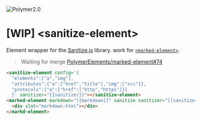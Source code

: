 ![Polymer2.0](https://img.shields.io/badge/Polymer-2.0-blue.svg)

# [WIP] &lt;sanitize-element&gt;

Element wrapper for the [Sanitize.js](https://github.com/gbirke/Sanitize.js) library.
work for [`<marked-element>`](https://github.com/polymerelements/marked-element).

> Waiting for merge [PolymerElements/marked-element#74](https://github.com/PolymerElements/marked-element/pull/74)

``` html
<sanitize-element config='{
  "elements":["a","img"],
  "attributes":{"a":["href","title"],"img":["src"]},
  "protocols":{"a":{"href":["http","https"]}}
  }' sanitizer="{{sanitizer}}"></sanitize-element>
<marked-element markdown="[[markdown]]" sanitize sanitizer="[[sanitizer]]">
  <div slot="markdown-html"></div>
</markd-element>
```
